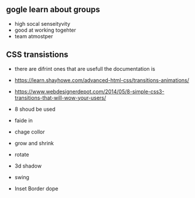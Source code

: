 ## gogle learn about groups
- high socal senseityvity
- good at working togehter
- team atmostper

## CSS transistions
- there are difrint ones that are usefull the documentation is 
- https://learn.shayhowe.com/advanced-html-css/transitions-animations/

- https://www.webdesignerdepot.com/2014/05/8-simple-css3-transitions-that-will-wow-your-users/
- 8 shoud be used
- faide in 
- chage collor
- grow and shrink
- rotate
- 3d shadow
- swing
- Inset Border dope


